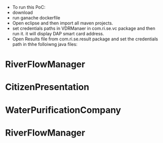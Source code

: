 * To run this PoC:
* download 
* run ganache dockerfile 
* Open eclipse and then import all maven projects.
* set credentials paths in VDRManaer in com.ri.se.vc package and then run it. it will display DAP smart card address. 
* Open Results file from com.ri.se.result package and set the credentials path in thhe folloiwng java files:
#  RiverFlowManager
#	CitizenPresentation
#	WaterPurificationCompany
#	RiverFlowManager



